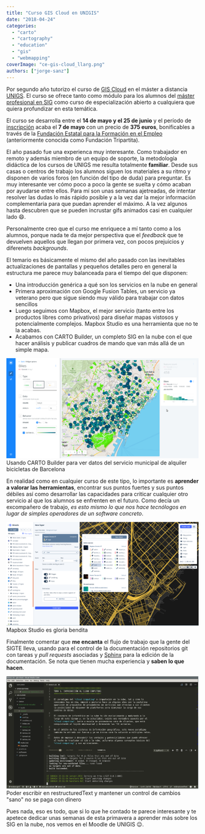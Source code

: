 ```yaml
---
title: "Curso GIS Cloud en UNIGIS"
date: "2018-04-24"
categories: 
  - "carto"
  - "cartography"
  - "education"
  - "gis"
  - "webmapping"
coverImage: "ce-gis-cloud_llarg.png"
authors: ["jorge-sanz"]
---
```


Por segundo año tutorizo el curso de [GIS Cloud](http://www.unigis.es/cursos-de-especializacion-sig/gis-cloud/) en el máster a distancia [UNIGS](http://www.unigis.es). El curso se ofrece tanto como módulo para los alumnos del [máster profesional en SIG](http://www.unigis.es/master/) como curso de especialización abierto a cualquiera que quiera profundizar en esta temática.

El curso se desarrolla entre el **14 de mayo y el 25 de junio** y el período de [inscripción](http://www.fundacioudg.org/ca/curs-especialitzacio-gis-cloud.html) acaba el **7 de mayo** con un precio de **375 euros**, bonificables a través de la [Fundación Estatal para la Formación en el Empleo](https://www.fundae.es/Pages/default.aspx) (anteriormente conocida como Fundación Tripartita).

El año pasado fue una experienca muy interesante. Como trabajador en remoto y además miembro de un equipo de soporte, la metodología didáctica de los cursos de UNIGS me resulta totalmente **familiar**. Desde sus casas o centros de trabajo los alumnos siguen los materiales a su ritmo y disponen de varios foros (en función del tipo de duda) para preguntar. Es muy interesante ver cómo poco a poco la gente se suelta y cómo acaban por ayudarse entre ellos. Para mí son unas semanas ajetreadas, de intentar resolver las dudas lo más rápido posible y a la vez dar la mejor información complementaria para que puedan aprender el máximo. A la vez algunos hasta descubren que se pueden incrustar gifs animados casi en cualquier lado 😄.

Personalmente creo que el curso me enriquece a mí tanto como a los alumnos, porque nada te da mejor perspectiva que el _feedback_ que te devuelven aquellos que llegan por primera vez, con pocos prejuicios y diferenets _backgrounds_.

El temario es básicamente el mismo del año pasado con las inevitables actualizaciones de pantallas y pequeños detalles pero en general la estructura me parece muy balanceada para el tiempo del que disponen:

- Una introducción genérica a qué son los servicios en la nube en general
- Primera aproximación con Google Fusion Tables, un servicio ya veterano pero que sigue siendo muy válido para trabajar con datos sencillos
- Luego seguimos con Mapbox, el mejor servicio (tanto entre los productos libres como privativos) para diseñar mapas vistosos y potencialmente complejos. Mapbox Studio es una herramienta que no te la acabas.
- Acabamos con CARTO Builder, un completo SIG en la nube con el que hacer análisis y publicar cuadros de mando que van más allá de un simple mapa.

![cloud5_20](images/cloud5_20.png) Usando CARTO Builder para ver datos del servicio municipal de alquiler bicicletas de Barcelona

En realidad como en cualquier curso de este tipo, lo importante es **aprender a valorar las herramientas**, encontrar sus puntos fuertes y sus puntos débiles así como desarrollar las capacidades para criticar cualquier otro servicio al que los alumnos se enfrenten en el futuro. Como decía un excompañero de trabajo, _es esto mismo lo que nos hace tecnólogos en lugar de simples operadores de un software concreto_.

![cloud4_8](images/cloud4_8.png) Mapbox Studio es gloria bendita

Finalmente comentar que **me encanta** el flujo de trabajo que la gente del SIGTE lleva, usando para el control de la documentación repositorios git con tareas y _pull requests_ asociadas y [Sphinx](http://www.sphinx-doc.org) para la edición de la documentación. Se nota que tienen mucha experiencia y **saben lo que hacen**.

![2018-04-24_23:11:22-Selection](images/2018-04-24_231122-selection.png) Poder escribir en restructuredText y mantener un control de cambios "sano" no se paga con dinero

Pues nada, eso es todo, que si lo que he contado te parece interesante y te apetece dedicar unas semanas de esta primavera a aprender más sobre los SIG en la nube, nos vemos en el Moodle de UNIGIS 😉.
